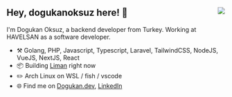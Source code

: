 ## Hey, dogukanoksuz here! :wave: <img align="right" src="https://badges.frapsoft.com/os/v2/open-source.svg?v=103">

I'm Dogukan Oksuz, a backend developer from Turkey. Working at HAVELSAN as a software developer.

-   :hammer_and_pick: Golang, PHP, Javascript, Typescript, Laravel, TailwindCSS, NodeJS, VueJS, NextJS, React
-   :package: Building [Liman](https://github.com/limanmys) right now
-   :pencil2: Arch Linux on WSL / fish / vscode
-   :globe_with_meridians: Find me on <a 
href="https://dogukan.dev" target="_blank">Dogukan.dev</a>, <a 
href="https://www.linkedin.com/in/dogukanoksuz" target="_blank">LinkedIn</a> 
